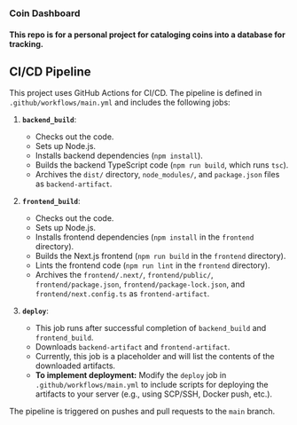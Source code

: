 ### Coin Dashboard
#### This repo is for a personal project for cataloging coins into a database for tracking.

## CI/CD Pipeline

This project uses GitHub Actions for CI/CD. The pipeline is defined in `.github/workflows/main.yml` and includes the following jobs:

1.  **`backend_build`**:
    *   Checks out the code.
    *   Sets up Node.js.
    *   Installs backend dependencies (`npm install`).
    *   Builds the backend TypeScript code (`npm run build`, which runs `tsc`).
    *   Archives the `dist/` directory, `node_modules/`, and `package.json` files as `backend-artifact`.

2.  **`frontend_build`**:
    *   Checks out the code.
    *   Sets up Node.js.
    *   Installs frontend dependencies (`npm install` in the `frontend` directory).
    *   Builds the Next.js frontend (`npm run build` in the `frontend` directory).
    *   Lints the frontend code (`npm run lint` in the `frontend` directory).
    *   Archives the `frontend/.next/`, `frontend/public/`, `frontend/package.json`, `frontend/package-lock.json`, and `frontend/next.config.ts` as `frontend-artifact`.

3.  **`deploy`**:
    *   This job runs after successful completion of `backend_build` and `frontend_build`.
    *   Downloads `backend-artifact` and `frontend-artifact`.
    *   Currently, this job is a placeholder and will list the contents of the downloaded artifacts.
    *   **To implement deployment:** Modify the `deploy` job in `.github/workflows/main.yml` to include scripts for deploying the artifacts to your server (e.g., using SCP/SSH, Docker push, etc.).

The pipeline is triggered on pushes and pull requests to the `main` branch.
